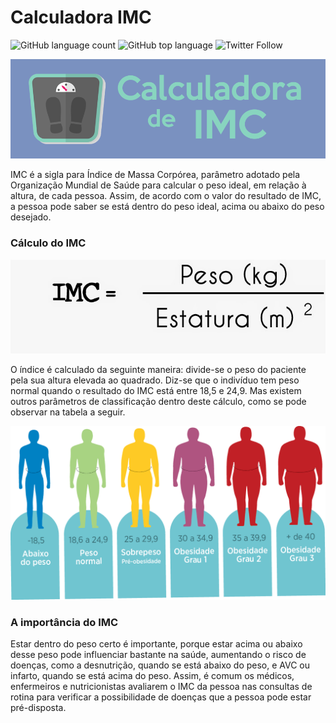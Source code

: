 # Calculadora IMC
![GitHub language count](https://img.shields.io/github/languages/count/hereisletticia/calculadora-imc?style=plastic)
![GitHub top language](https://img.shields.io/github/languages/top/hereisletticia/calculadora-imc)
![Twitter Follow](https://img.shields.io/twitter/follow/hereisletticia?label=Follow&style=social)

![imc calculadora](https://github.com/hereisletticia/calculadora-imc/blob/main/imc.png)

  IMC é a sigla para Índice de Massa Corpórea, parâmetro adotado pela Organização Mundial de Saúde para calcular o peso ideal, em relação à altura, de cada pessoa.
  Assim, de acordo com o valor do resultado de IMC, a pessoa pode saber se está dentro do peso ideal, acima ou abaixo do peso desejado.
 
### Cálculo do IMC

![imc cálculo](https://github.com/hereisletticia/calculadora-imc/blob/main/imc-formula.jpg)

  O índice é calculado da seguinte maneira: divide-se o peso do paciente pela sua altura elevada ao quadrado. 
  Diz-se que o indivíduo tem peso normal quando o resultado do IMC está entre 18,5 e 24,9. Mas existem outros parâmetros de classificação dentro deste cálculo, como se pode observar na tabela a seguir.
  
  
![imc taxas](https://github.com/hereisletticia/calculadora-imc/blob/main/taxas-imc.png)

### A importância do IMC

  Estar dentro do peso certo é importante, porque estar acima ou abaixo desse peso pode influenciar bastante na saúde, aumentando o risco de doenças, como a desnutrição, quando se está abaixo do peso, e AVC ou infarto, quando se está acima do peso. Assim, é comum os médicos, enfermeiros e nutricionistas avaliarem o IMC da pessoa nas consultas de rotina para verificar a possibilidade de doenças que a pessoa pode estar pré-disposta.
